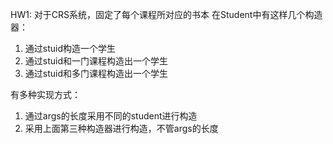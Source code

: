 HW1:
对于CRS系统，固定了每个课程所对应的书本
在Student中有这样几个构造器：
1. 通过stuid构造一个学生
2. 通过stuid和一门课程构造出一个学生
3. 通过stuid和多门课程构造出一个学生

有多种实现方式：
1. 通过args的长度采用不同的student进行构造
2. 采用上面第三种构造器进行构造，不管args的长度
